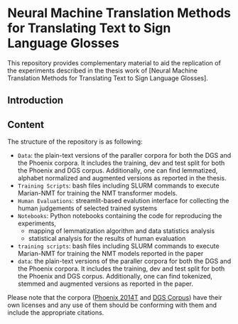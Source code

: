 # Neural Machine Translation Methods for Translating Text to Sign Language Glosses

This repository provides complementary material to aid the replication of the experiments described in the thesis work of  [Neural Machine Translation Methods for Translating Text to Sign Language Glosses].


## Introduction


## Content 

The structure of the repository is as following:

 * `Data`: the plain-text versions of the paraller corpora for both the DGS and the Phoenix corpora. It includes the training, dev and test split for both the Phoenix and DGS corpus. Additionally, one can find lemmatized, alphabet normalized and augmented versions as reported in the thesis.  
 * `Training Scripts`: bash files including SLURM commands to execute Marian-NMT for training the NMT transformer models.
 * `Human Evaluations`: streamlit-based evalution interface for collecting the human judgements of selected trained systems
 * `Notebooks`: Python notebooks containing the code for reproducing the experiments, 
   *  mapping of lemmatization algorithm and data statistics analysis
   *  statistical analysis for the results of human evaluation
 * `training scripts`: bash files including SLURM commands to execute Marian-NMT for training the NMT models reported in the paper
 * `data`: the plain-text versions of the paraller corpora for both the DGS and the Phoenix corpora. It includes the training, dev and test split for both the Phoenix and DGS corpus. Additionally, one can find tokenized, stemmed and augmented versions as reported in the paper.  

Please note that the corpora ([Phoenix 2014T](https://www-i6.informatik.rwth-aachen.de/~koller/RWTH-PHOENIX-2014-T/) and [DGS Corpus](https://www.sign-lang.uni-hamburg.de/meinedgs/ling/start_en.html)) have their own licenses and any use of them should be conforming with them and include the appropriate citations. 

